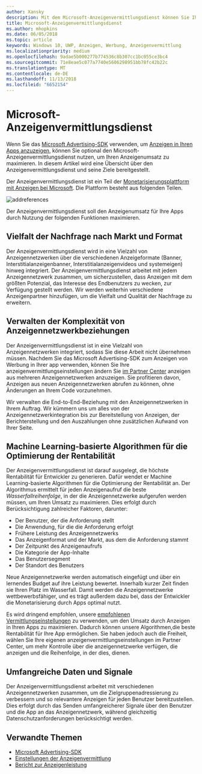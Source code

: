 ```yaml
---
author: Xansky
description: Mit dem Microsoft-Anzeigenvermittlungsdienst können Sie Ihren Anzeigenumsatz und Funktionalitäten zur App-Bewerbung durch die Darstellung von Anzeigen aus mehreren Anzeigennetzwerken verbessern.
title: Microsoft-Anzeigenvermittlungsdienst
ms.author: mhopkins
ms.date: 06/05/2018
ms.topic: article
keywords: Windows 10, UWP, Anzeigen, Werbung, Anzeigenvermittlung
ms.localizationpriority: medium
ms.openlocfilehash: 9adae5b000277b774536c8b307cc1bc055ce3bc4
ms.sourcegitcommit: 71e8eae5c077a7740e5606298951bb78fc42b22c
ms.translationtype: MT
ms.contentlocale: de-DE
ms.lasthandoff: 11/13/2018
ms.locfileid: "6652154"
---
```

# <a name="microsoft-ad-mediation-service"></a>Microsoft-Anzeigenvermittlungsdienst

Wenn Sie das [Microsoft Advertising-SDK](http://aka.ms/ads-sdk-uwp) verwenden, um [Anzeigen in Ihren Apps anzuzeigen](display-ads-in-your-app.md), können Sie optional den Microsoft-Anzeigenvermittlungsdienst nutzen, um Ihren Anzeigenumsatz zu maximieren. In diesem Artikel wird eine Übersicht über den Anzeigenvermittlungsdienst und seine Ziele bereitgestellt.

Der Anzeigenvermittlungsdienst ist ein Teil der [Monetarisierungsplattform mit Anzeigen bei Microsoft](https://developer.microsoft.com/windows/ad-monetization-platform). Die Plattform besteht aus folgenden Teilen.

![addreferences](images/ad-mediation-service.png)

Der Anzeigenvermittlungsdienst soll den Anzeigenumsatz für Ihre Apps durch Nutzung der folgenden Funktionen maximieren.

## <a name="diversity-of-demand-by-market-and-format"></a>Vielfalt der Nachfrage nach Markt und Format

Der Anzeigenvermittlungsdienst wird in eine Vielzahl von Anzeigennetzwerken über die verschiedenen Anzeigeformate (Banner, Interstitialanzeigenbanner, Interstitialanzeigenvideos und systemeigen) hinweg integriert. Der Anzeigenvermittlungsdienst arbeitet mit jedem Anzeigennetzwerk zusammen, um sicherzustellen, dass Anzeigen mit dem größten Potenzial, das Interesse des Endbenutzers zu wecken, zur Verfügung gestellt werden. Wir werden weiterhin verschiedene Anzeigenpartner hinzufügen, um die Vielfalt und Qualität der Nachfrage zu erweitern.

## <a name="manage-complexity-of-ad-network-relationships"></a>Verwalten der Komplexität von Anzeigennetzwerkbeziehungen  

Der Anzeigenvermittlungsdienst ist in eine Vielzahl von Anzeigennetzwerken integriert, sodass Sie diese Arbeit nicht übernehmen müssen. Nachdem Sie das Microsoft Advertising-SDK zum Anzeigen von Werbung in Ihrer app verwenden, können Sie Ihre anzeigenvermittlungseinstellungen ändern Sie [im Partner Center](../publish/in-app-ads.md#mediation-settings) anzeigen aus mehreren Anzeigennetzwerken anzuzeigen. Sie profitieren davon, Anzeigen aus neuen Anzeigennetzwerken abrufen zu können, ohne Änderungen an Ihrem Code vorzunehmen.

Wir verwalten die End-to-End-Beziehung mit den Anzeigennetzwerken in Ihrem Auftrag. Wir kümmern uns um alles von der Anzeigennetzwerkintegration bis zur Bereitstellung von Anzeigen, der Berichterstellung und den Auszahlungen ohne zusätzlichen Aufwand von Ihrer Seite.

## <a name="machine-learning-based-yield-optimization-algorithms"></a>Machine Learning-basierte Algorithmen für die Optimierung der Rentabilität

Der Anzeigenvermittlungsdienst ist darauf ausgelegt, die höchste Rentabilität für Entwickler zu generieren. Dafür wendet er Machine Learning-basierte Algorithmen für die Optimierung der Rentabilität an. Der Algorithmus ermittelt für jeden Anzeigenaufruf die beste *Wasserfallreihenfolge*, in der die Anzeigennetzwerke aufgerufen werden müssen, um Ihren Umsatz zu maximieren. Dies erfolgt durch Berücksichtigung zahlreicher Faktoren, darunter:

* Der Benutzer, der die Anforderung stellt
* Die Anwendung, für die die Anforderung erfolgt
* Frühere Leistung des Anzeigennetzwerks
* Das Anzeigenformat und der Markt, aus dem die Anforderung stammt
* Der Zeitpunkt des Anzeigenaufrufs
* Die Kategorie der App-Inhalte
* Das Benutzersegment
* Der Standort des Benutzers

Neue Anzeigennetzwerke werden automatisch eingefügt und über ein lernendes Budget auf ihre Leistung bewertet. Innerhalb kurzer Zeit finden sie Ihren Platz im Wasserfall. Damit werden die Anzeigennetzwerke wettbewerbsfähiger, und es trägt außerdem dazu bei, dass der Entwickler die Monetarisierung durch Apps optimal nutzt.

Es wird dringend empfohlen, unsere [empfohlenen Vermittlungseinstellungen](../publish/in-app-ads.md#mediation-settings) zu verwenden, um den Umsatz durch Anzeigen in Ihren Apps zu maximieren. Dadurch können unsere Algorithmen,die beste Rentabilität für Ihre App ermöglichen. Sie haben jedoch auch die Freiheit, wählen Sie Ihre eigenen anzeigenvermittlungseinstellungen im Partner Center, um mehr Kontrolle über die anzeigennetzwerke verfügen, die anzeigen und die Reihenfolge, in der dies, dienen.

## <a name="rich-data-and-signals"></a>Umfangreiche Daten und Signale

Der Anzeigenvermittlungsdienst arbeitet mit verschiedenen Anzeigennetzwerken zusammen, um die Zielgruppenadressierung zu verbessern und so relevantere Anzeigen für jeden Benutzer bereitzustellen. Dies erfolgt durch das Senden umfangreicherer Signale über den Benutzer und die App an das Anzeigennetzwerk, während gleichzeitig Datenschutzanforderungen berücksichtigt werden.

## <a name="related-topics"></a>Verwandte Themen

* [Microsoft Advertising-SDK](http://aka.ms/ads-sdk-uwp)
* [Einstellungen der Anzeigenvermittlung](../publish/in-app-ads.md#mediation-settings)
* [Bericht zur Anzeigenleistung](../publish/advertising-performance-report.md)
